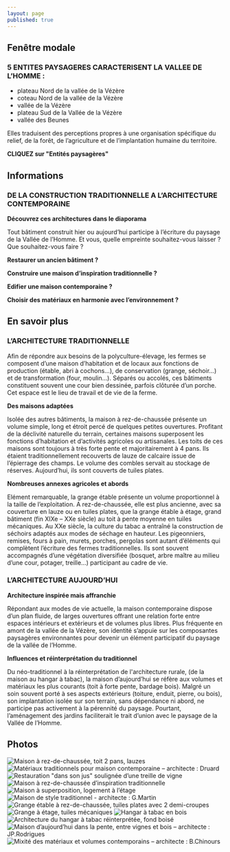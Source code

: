 ```yaml
---
layout: page
published: true
---
```


## Fenêtre modale

### 5 ENTITES PAYSAGERES CARACTERISENT LA VALLEE DE L’HOMME :

- plateau Nord de la vallée de la Vézère
- coteau Nord de la vallée de la Vézère
- vallée de la Vézère
- plateau Sud de la Vallée de la Vézère
- vallée des Beunes

Elles traduisent des perceptions propres à une organisation spécifique du relief, de la forêt, de l’agriculture et de l’implantation humaine du territoire.

**CLIQUEZ sur "Entités paysagères"**

## Informations

### DE LA CONSTRUCTION TRADITIONNELLE A L’ARCHITECTURE CONTEMPORAINE

**Découvrez ces architectures dans le diaporama**

Tout bâtiment construit hier ou aujourd’hui participe à l’écriture du paysage de la Vallée de l’Homme. Et vous, quelle empreinte souhaitez-vous laisser ? Que souhaitez-vous faire ? 

**Restaurer un ancien bâtiment ?**

**Construire une maison d’inspiration traditionnelle ?** 

**Edifier une maison contemporaine ?**

**Choisir des matériaux en harmonie avec l’environnement ?**


## En savoir plus

### L’ARCHITECTURE TRADITIONNELLE

Afin de répondre aux besoins de la polyculture-élevage, les fermes se composent d’une maison d’habitation et de locaux aux fonctions de production (étable, abri à cochons…), de conservation (grange, séchoir…) et de transformation (four, moulin…). Séparés ou accolés, ces bâtiments constituent souvent une cour bien dessinée, parfois clôturée d’un porche. Cet espace est le lieu de travail et de vie de la ferme.

**Des maisons adaptées**

Isolée des autres bâtiments, la maison à rez-de-chaussée présente un volume simple, long et étroit percé de quelques petites ouvertures.
Profitant de la déclivité naturelle du terrain, certaines maisons superposent les fonctions d’habitation et d’activités agricoles ou artisanales.
Les toits de ces maisons sont toujours à très forte pente et majoritairement à 4 pans. Ils étaient traditionnellement recouverts de lauze de calcaire issue de l’épierrage des champs. Le volume des combles servait au stockage de réserves. Aujourd’hui, ils sont couverts de tuiles plates.

**Nombreuses annexes agricoles et abords**

Elément remarquable, la grange étable présente un volume proportionnel à la taille de l’exploitation. A rez-de-chaussée, elle est plus ancienne, avec sa couverture en lauze ou en tuiles plates, que la grange étable à étage, grand bâtiment (fin XIXe – XXe siècle) au toit à pente moyenne en tuiles mécaniques. 
Au XXe siècle, la culture du tabac a entraîné la construction de séchoirs adaptés aux modes de séchage en hauteur.
Les pigeonniers, remises, fours à pain, murets, porches, pergolas sont autant d’éléments qui complètent l’écriture des fermes traditionnelles. Ils sont souvent accompagnés d’une végétation diversifiée (bosquet, arbre maître au milieu d’une cour, potager, treille…) participant au cadre de vie.

### L’ARCHITECTURE AUJOURD’HUI


**Architecture inspirée mais affranchie**

Répondant aux modes de vie actuelle, la maison contemporaine dispose d’un plan fluide, de larges ouvertures offrant une relation forte entre espaces intérieurs et extérieurs et de volumes plus libres. Plus fréquente en amont de la vallée de la Vézère, son identité s’appuie sur les composantes paysagères environnantes pour devenir un élément participatif du paysage de la vallée de l’Homme.

**Influences et réinterprétation du traditionnel**

Du néo-traditionnel à la réinterprétation de l'architecture rurale, (de la maison au hangar à tabac), la maison d’aujourd’hui se réfère aux volumes et matériaux les plus courants (toit à forte pente, bardage bois). Malgré un soin souvent porté à ses aspects extérieurs (toiture, enduit, pierre, ou bois), son implantation isolée sur son terrain, sans dépendance ni abord, ne participe pas activement à la pérennité du paysage. Pourtant, l’aménagement des jardins faciliterait le trait d’union avec le paysage de la Vallée de l’Homme.


## Photos
![Maison à rez-de-chaussée, toit 2 pans, lauzes](/data/images/9/architecture/9_ARCHITECTURE_01.jpg)
![Matériaux traditionnels pour maison contemporaine – architecte : Druard](/data/images/9/architecture/9_ARCHITECTURE_02.jpg)
![Restauration "dans son jus" soulignée d’une treille de vigne](/data/images/9/architecture/9_ARCHITECTURE_03.jpg)
![Maison à rez-de-chaussée d’inspiration traditionnelle](/data/images/9/architecture/9_ARCHITECTURE_04.jpg)
![Maison à superposition, logement à l’étage](/data/images/9/architecture/9_ARCHITECTURE_05.jpg)
![Maison de style traditionnel - architecte : G.Martin](/data/images/9/architecture/9_ARCHITECTURE_06.jpg)
![Grange étable à rez-de-chaussée, tuiles plates avec 2 demi-croupes](/data/images/9/architecture/9_ARCHITECTURE_07.jpg)
![Grange à étage, tuiles mécaniques](/data/images/9/architecture/9_ARCHITECTURE_08.jpg)
![Hangar à tabac en bois](/data/images/9/architecture/9_ARCHITECTURE_09.jpg)
![Architecture du hangar à tabac réinterprétée, fond boisé](/data/images/9/architecture/9_ARCHITECTURE_10.jpg)
![Maison d’aujourd’hui dans la pente, entre vignes et bois – architecte : JP.Rodrigues](/data/images/9/architecture/9_ARCHITECTURE_11.jpg)
![Mixité des matériaux et volumes contemporains – architecte : B.Chinours](/data/images/9/architecture/9_ARCHITECTURE_12.jpg)

